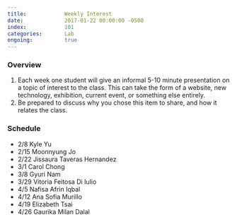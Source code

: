 ```yaml
---
title:            Weekly Interest
date:             2017-01-22 00:00:00 -0500
index:            101
categories:       Lab
ongoing:          true
---
```


### Overview

1. Each week one student will give an informal 5-10 minute presentation on a topic of interest to the class. This can take the form of a
   website, new technology, exhibition, current event, or something else entirely.
2. Be prepared to discuss why you chose this item to share, and how it relates the class.

### Schedule

- 2/8 Kyle Yu
- 2/15 Moonnyung Jo
- 2/22 Jissaura Taveras Hernandez
- 3/1 Carol Chong
- 3/8 Gyuri Nam
- 3/29 Vitoria Feitosa Di Iulio
- 4/5 Nafisa Afrin Iqbal
- 4/12 Ana Sofia Murillo
- 4/19 Elizabeth Tsai
- 4/26 Gaurika Milan Dalal
